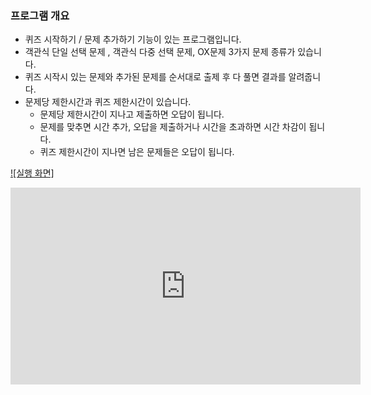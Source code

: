 ### 프로그램 개요

- 퀴즈 시작하기 / 문제 추가하기 기능이 있는 프로그램입니다.
- 객관식 단일 선택 문제 , 객관식 다중 선택 문제, OX문제 3가지 문제 종류가 있습니다.
- 퀴즈 시작시 있는 문제와 추가된 문제를 순서대로 출제 후 다 풀면 결과를 알려줍니다.
- 문제당 제한시간과 퀴즈 제한시간이 있습니다.
  - 문제당 제한시간이 지나고 제출하면 오답이 됩니다.
  - 문제를 맞추면 시간 추가, 오답을 제출하거나 시간을 초과하면 시간 차감이 됩니다.
  - 퀴즈 제한시간이 지나면 남은 문제들은 오답이 됩니다.

[![실행 화면]](https://youtu.be/KAlUHaJ3pRo)

<iframe width="560" height="315" src="https://youtu.be/KAlUHaJ3pRo" frameborder="0" allowfullscreen></iframe>


